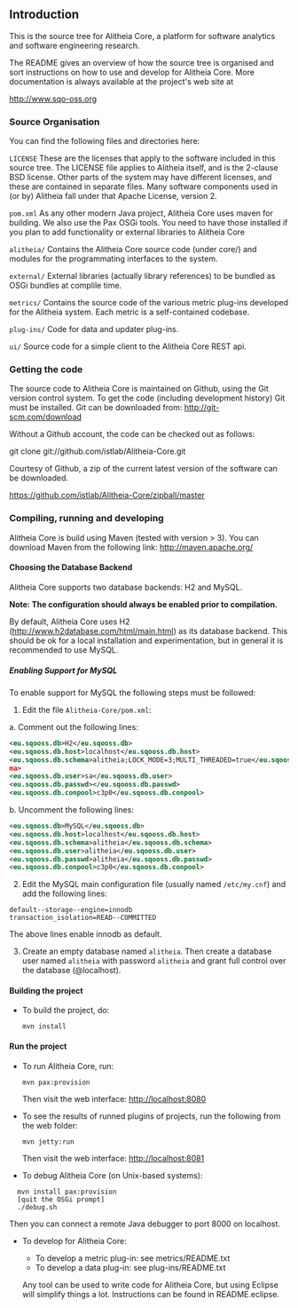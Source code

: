 ## Introduction


This is the source tree for Alitheia Core, a platform for 
software analytics and software engineering research.

The README gives an overview of how the source tree is organised and sort
instructions on how to use and develop for Alitheia Core. More documentation
is always available at the project's web site at

http://www.sqo-oss.org


### Source Organisation

You can find the following files and directories here:

`LICENSE`
    These are the licenses that apply to the software included in this
    source tree. The LICENSE file applies to Alitheia itself, and is the
    2-clause BSD license. Other parts of the system may have different
    licenses, and these are contained in separate files. Many software
    components used in (or by) Alitheia fall under that Apache License,
    version 2.

`pom.xml`
    As any other modern Java project, Alitheia Core uses maven for building. 
    We also use the Pax OSGi tools. You need to have those installed if
    you plan to add functionality or external libraries to Alitheia Core

`alitheia/`
    Contains the Alitheia Core source code (under core/) and modules for the
    programmating interfaces to the system.

`external/`
    External libraries (actually library references) to be bundled as OSGi
    bundles at complile time.

`metrics/`
    Contains the source code of the various metric plug-ins developed for the
    Alitheia system. Each metric is a self-contained codebase.

`plug-ins/`
    Code for data and updater plug-ins.

`ui/`
    Source code for a simple client to the Alitheia Core REST api.

### Getting the code

The source code to Alitheia Core is maintained on Github, using the Git
version control system. To get the code (including development history)
Git must be installed. Git can be downloaded from: http://git-scm.com/download

Without a Github account, the code can be checked out as follows:

git clone git://github.com/istlab/Alitheia-Core.git

Courtesy of Github, a zip of the current latest version of the software
can be downloaded.

https://github.com/istlab/Alitheia-Core/zipball/master

### Compiling, running and developing

Alitheia Core is build using Maven (tested with version > 3). You can download
Maven from the following link: http://maven.apache.org/

#### Choosing the Database Backend 
  
Alitheia Core supports two database backends: H2 and MySQL. 

**Note: The configuration should always be enabled prior to compilation.**
 
By default, Alitheia Core uses H2 (http://www.h2database.com/html/main.html) as 
its database backend. This should be ok for a local installation and experimentation, but in general it is recommended to use MySQL. 

##### Enabling Support for MySQL 
  
To enable support for MySQL the following steps must be followed: 
  
 1. Edit the file `Alitheia­‐Core/pom.xml`: 
  
  a. Comment out the following lines:
```xml
<eu.sqooss.db>H2</eu.sqooss.db> 
<eu.sqooss.db.host>localhost</eu.sqooss.db.host>
<eu.sqooss.db.schema>alitheia;LOCK_MODE=3;MULTI_THREADED=true</eu.sqooss.db.sche
ma> 
<eu.sqooss.db.user>sa</eu.sqooss.db.user> 
<eu.sqooss.db.passwd></eu.sqooss.db.passwd> 
<eu.sqooss.db.conpool>c3p0</eu.sqooss.db.conpool> 
```
  b. Uncomment the following lines:
```xml
<eu.sqooss.db>MySQL</eu.sqooss.db>
<eu.sqooss.db.host>localhost</eu.sqooss.db.host>
<eu.sqooss.db.schema>alitheia</eu.sqooss.db.schema> 
<eu.sqooss.db.user>alitheia</eu.sqooss.db.user> 
<eu.sqooss.db.passwd>alitheia</eu.sqooss.db.passwd> 
<eu.sqooss.db.conpool>c3p0</eu.sqooss.db.conpool> 
``` 
 2. Edit the MySQL main configuration file (usually named `/etc/my.cnf`) and add the 
  following lines: 
``` 
default-­‐storage-­‐engine=innodb 
transaction_isolation=READ-­‐COMMITTED
```
The above lines enable innodb as default.
  
 3. Create an empty database named `alitheia`. Then create a database user named 
  `alitheia` with password `alitheia` and grant full control over the database 
(@localhost). 

#### Building the project

* To build the project, do:

  `mvn install`

#### Run the project

* To run Alitheia Core, run:

  `mvn pax:provision`

  Then visit the web interface: [http://localhost:8080](http://localhost:8080)

* To see the results of runned plugins of projects, run the following from the web folder:
  
  ```mvn jetty:run```

  Then visit the web interface: [http://localhost:8081](http://localhost:8081)

* To debug Alitheia Core (on Unix-based systems):
```
  mvn install pax:provision
  [quit the OSGi prompt]
  ./debug.sh
```
  Then you can connect a remote Java debugger to port 8000 on localhost.

* To develop for Alitheia Core:

  * To develop a metric plug-in: see metrics/README.txt
  * To develop a data plug-in: see plug-ins/README.txt

  Any tool can be used to write code for Alitheia Core, but using Eclipse will
  simplify things a lot. Instructions can be found in README.eclipse.


  
